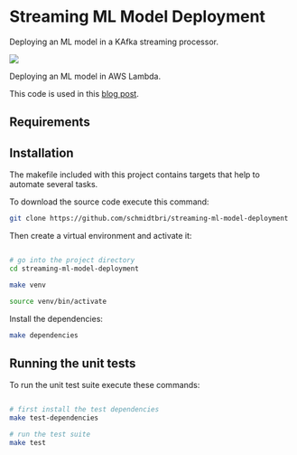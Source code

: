 # Streaming ML Model Deployment
Deploying an ML model in a KAfka streaming processor.

![](https://github.com/schmidtbri/streaming-ml-model-deployment/workflows/Build/badge.svg)

Deploying an ML model in AWS Lambda.

This code is used in this [blog post]().

## Requirements


## Installation 
The makefile included with this project contains targets that help to automate several tasks.

To download the source code execute this command:
```bash
git clone https://github.com/schmidtbri/streaming-ml-model-deployment
```
Then create a virtual environment and activate it:
```bash

# go into the project directory
cd streaming-ml-model-deployment

make venv

source venv/bin/activate
```

Install the dependencies:
```bash
make dependencies
```

## Running the unit tests
To run the unit test suite execute these commands:
```bash

# first install the test dependencies
make test-dependencies

# run the test suite
make test
```
